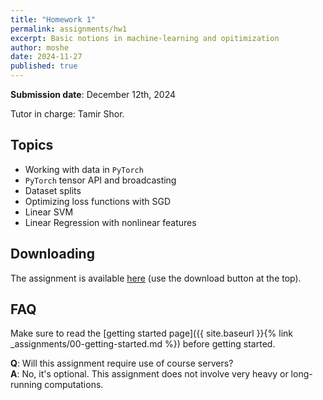 ```yaml
---
title: "Homework 1"
permalink: assignments/hw1
excerpt: Basic notions in machine-learning and opitimization
author: moshe
date: 2024-11-27
published: true
---
```


**Submission date**: December  12th, 2024

Tutor in charge: Tamir Shor.

## Topics

- Working with data in `PyTorch`
- `PyTorch` tensor API and broadcasting
- Dataset splits
- Optimizing loss functions with SGD
- Linear SVM
- Linear Regression with nonlinear features

## Downloading

The assignment is available
[here](https://technionmail-my.sharepoint.com/:u:/g/personal/moshekimhi_campus_technion_ac_il/EVWH8mmssStLp5RHiqU0QxYBCUq4U2p6a_XO-cQ4hLicNQ?e=y3R9eP)
(use the download button at the top).

## FAQ

Make sure to read the [getting started page]({{ site.baseurl }}{% link _assignments/00-getting-started.md %})
before getting started.

**Q**: Will this assignment require use of course servers?  
**A**: No, it's optional. This assignment does not involve very heavy or long-running
computations.

